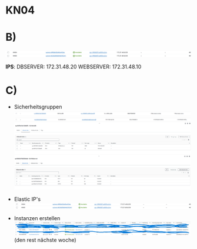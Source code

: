 # KN04 

# B)

![](Screenshots/SUBNETZNAMEN.png?raw=true)

**IPS**: DBSERVER: 172.31.48.20
WEBSERVER: 172.31.48.10

# C)

- Sicherheitsgruppen
![](Screenshots/SCGNAME1.png?raw=true)
![](Screenshots/SCGNAME2.png?raw=true)
![](Screenshots/SCGRULES1.png?raw=true)
![](Screenshots/SCGRULES2.png?raw=true)


- Elastic IP's
![](Screenshots/ELASTICIP.png?raw=true)


- Instanzen erstellen
![](Screenshots/STOPPEDINSTANCE.png?raw=true)
(den rest nächste woche)
